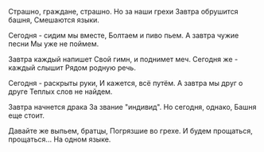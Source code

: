   Страшно, граждане, страшно.
Но за наши грехи
Завтра обрушится башня,
Смешаются языки.

Сегодня - сидим мы вместе,
Болтаем и пиво пьем.
А завтра чужие песни
Мы уже не поймем.

Завтра каждый напишет
Свой гимн, и поднимет меч.
Сегодня же - каждый слышит
Рядом родную речь.

Сегодня - раскрыты руки,
И кажется, всё путём.
А завтра мы друг о друге
Теплых слов не найдем.

Завтра начнется драка
За звание "индивид".
Но сегодня, однако,
Башня еще стоит.

Давайте же выпьем, братцы,
Погрязшие во грехе.
И будем прощаться, прощаться...
На одном языке.      